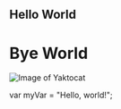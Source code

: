 ## Hello World
# Bye World

![Image of Yaktocat](https://octodex.github.com/images/yaktocat.png)


var myVar = "Hello, world!";
